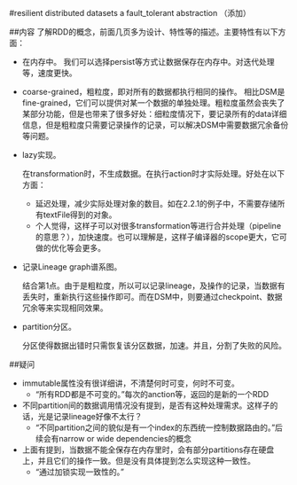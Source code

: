 #resilient distributed datasets a fault_tolerant abstraction （添加）

##内容
了解RDD的概念，前面几页多为设计、特性等的描述。主要特性有以下方面：
* 在内存中。
  我们可以选择persist等方式让数据保存在内存中。对迭代处理等，速度更快。
* coarse-grained，粗粒度，即对所有的数据都执行相同的操作。
  相比DSM是fine-grained，它们可以提供对某一个数据的单独处理。粗粒度虽然会丧失了某部分功能，但是也带来了很多好处：细粒度情况下，要记录所有的data详细信息，但是粗粒度只需要记录操作的记录，可以解决DSM中需要数据冗余备份等问题。
* lazy实现。
  
  在transformation时，不生成数据。在执行action时才实际处理。好处在以下方面：
  - 延迟处理，减少实际处理对象的数目。如在2.2.1的例子中，不需要存储所有textFile得到的对象。
  - 个人觉得，这样子可以对很多transformation等进行合并处理（pipeline的意思？），加快速度。也可以理解是，这样子编译器的scope更大，它可做的优化等会更多。
* 记录Lineage graph谱系图。
  
  结合第1点。由于是粗粒度，所以可以记录lineage，及操作的记录，当数据有丢失时，重新执行这些操作即可。而在DSM中，则要通过checkpoint、数据冗余等来实现相同效果。
* partition分区。
  
  分区使得数据出错时只需恢复该分区数据，加速。并且，分割了失败的风险。

##疑问
* immutable属性没有很详细讲，不清楚何时可变，何时不可变。
  - “所有RDD都是不可变的。”每次的anction等，返回的是新的一个RDD
* 不同partition间的数据调用情况没有提到，是否有这种处理需求。这样子的话，光是记录lineage好像不太行？
  - “不同partition之间的貌似是有一个index的东西统一控制数据路由的。”后续会有narrow or wide dependencies的概念
* 上面有提到，当数据不能全保存在内存里时，会有部分partitions存在硬盘上，并且它们的操作一致。但是没有具体提到怎么实现这种一致性。
  - “通过加锁实现一致性的。”

